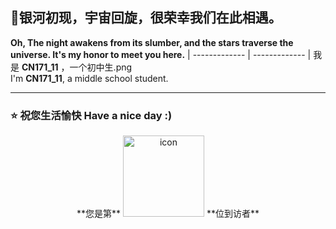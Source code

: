 ## 👋银河初现，宇宙回旋，很荣幸我们在此相遇。  
**Oh, The night awakens from its slumber, and the stars traverse the universe. It's my honor to meet you here.**
| ------------- | ------------- |
我是 **CN171_11** ，一个初中生.png  
I'm **CN171_11**, a middle school student.

---

### ⭐ 祝您生活愉快 Have a nice day :)
<div align="center">
  <!---访问次数统计--->
**您是第** <img src="https://profile-counter.glitch.me/WForst_Breeze/count.svg" alt="icon" width="130px"> **位到访者**
</div>
